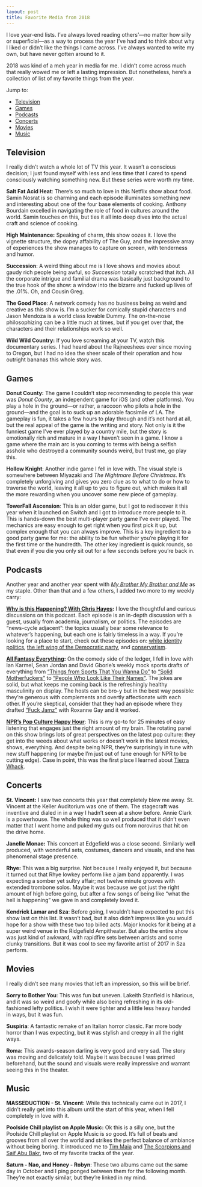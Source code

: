 ```yaml
---
layout: post
title: Favorite Media from 2018
---
```


I love year-end lists. I’ve always loved reading others’—no matter how silly or superficial—as a way to process the year I’ve had and to think about why I liked or didn’t like the things I came across. I’ve always wanted to write my own, but have never gotten around to it. 

2018 was kind of a meh year in media for me. I didn’t come across much that really wowed me or left a lasting impression. But nonetheless, here’s a collection of list of my favorite things from the year.

<!--more-->

Jump to:
- [Television](#television)
- [Games](#games)
- [Podcasts](#podcasts)
- [Concerts](#concerts)
- [Movies](#movies)
- [Music](#music)

## Television

I really didn’t watch a whole lot of TV this year. It wasn’t a conscious decision; I just found myself with less and less time that I cared to spend consciously watching something new. But these series were worth my time.

**Salt Fat Acid Heat**: There’s so much to love in this Netflix show about food. Samin Nosrat is so charming and each episode illuminates something new and interesting about one of the four base elements of cooking. Anthony Bourdain excelled in navigating the role of food in cultures around the world. Samin touches on this, but ties it all into deep dives into the actual craft and science of cooking. 

**High Maintenance:** Speaking of charm, this show oozes it. I love the vignette structure, the dopey affability of The Guy, and the impressive array of experiences the show manages to capture on screen, with tenderness and humor. 

**Succession**: A weird thing about me is I love shows and movies about gaudy rich people being awful, so *Succession* totally scratched that itch. All the corporate intrigue and familial drama was basically just background to the true hook of the show: a window into the bizarre and fucked up lives of the .01%. Oh, and Cousin Greg.

**The Good Place**: A network comedy has no business being as weird and creative as this show is. I’m a sucker for comically stupid characters and Jason Mendoza is a world class lovable Dummy. The on-the-nose philosophizing can be a little much at times, but if you get over that, the characters and their relationships work so well.

**Wild Wild Country:** If you love screaming at your TV, watch this documentary series. I had heard about the Rajneeshees ever since moving to Oregon, but I had no idea the sheer scale of their operation and how outright bananas this whole story was.

## Games
**Donut County:** The game I couldn’t stop recommending to people this year was *Donut County*, an independent game for iOS (and other platforms). You play a hole in the ground—or rather, a raccoon who pilots a hole in the ground—and the goal is to suck up an adorable facsimile of LA. The gameplay is fun, it takes a few hours to play through and it’s not hard at all, but the real appeal of the game is the writing and story. Not only is it the funniest game I’ve ever played by a country mile, but the story is emotionally rich and mature in a way I haven’t seen in a game. I know a game where the main arc is you coming to terms with being a selfish asshole who destroyed a community sounds weird, but trust me, go play this.

**Hollow Knight**: Another indie game I fell in love with. The visual style is somewhere between Miyazaki and *The Nightmare Before Christmas*. It’s completely unforgiving and gives you zero clue as to what to do or how to traverse the world, leaving it all up to you to figure out, which makes it all the more rewarding when you uncover some new piece of gameplay.

**TowerFall Ascension**: This is an older game, but I got to rediscover it this year when it launched on Switch and I got to introduce more people to it. This is hands-down the best multi-player party game I’ve ever played. The mechanics are easy enough to get right when you first pick it up, but complex enough that you can always improve. This is a key ingredient to a good party game for me: the ability to be fun whether you’re playing it for the first time or the hundredth. The other key ingredient is quick rounds, so that even if you die you only sit out for a few seconds before you’re back in. 

## Podcasts

Another year and another year spent with [*My Brother My Brother and Me*](https://www.maximumfun.org/shows/my-brother-my-brother-and-me) as my staple. Other than that and a few others, I added two more to my weekly carry:

**[Why is this Happening? With Chris Hayes](https://art19.com/shows/why-is-this-happening-with-chris-hayes):** I love the thoughtful and curious discussions on this podcast. Each episode is an in-depth discussion with a guest, usually from academia, journalism, or politics. The episodes are “news-cycle adjacent”: the topics usually bear some relevance to whatever’s happening, but each one is fairly timeless in a way. If you’re looking for a place to start, check out these episodes on: [white identity politics](https://art19.com/shows/why-is-this-happening-with-chris-hayes/episodes/4d4fe8b0-fbc5-4d4e-ba5c-671c63c94619), [the left wing of the Democratic party](https://art19.com/shows/why-is-this-happening-with-chris-hayes/episodes/b1f96652-9a18-45c7-b6ef-7754c5790ca5), and [conservatism](https://art19.com/shows/why-is-this-happening-with-chris-hayes/episodes/fb703fc7-17b2-4fcf-b310-9bc05e0b359a).

**[All Fantasy Everything](https://headgum.com/all-fantasy-everything):**  On the comedy side of the ledger, I fell in love with Ian Karmel, Sean Jordan and David Gborie’s weekly mock sports drafts of everything from [“Things from Sports That You Wanna Do”](https://headgum.com/all-fantasy-everything/104-things-from-sports-that-you-wanna-do-with-cy-amundson-david-gborie-and-sean-jordan) to [“Solid Motherfuckers”](https://headgum.com/all-fantasy-everything/97-solid-motherfuckers-with-shane-torres-sean-jordan-and-david-gborie) to [“People Who Look Like Their Names”](https://headgum.com/all-fantasy-everything/91-people-who-look-like-their-names-with-zach-harper-sean-oconnor-and-sean-jordan). The jokes are solid, but what keeps me coming back is the refreshingly healthy masculinity on display. The hosts can be bro-y but in the best way possible: they’re generous with complements and overtly affectionate with each other. If you’re skeptical, consider that they had an episode where they drafted [“Fuck Jamz”](https://headgum.com/all-fantasy-everything/88-fuckjamz-with-roxane-gay-david-gborie-and-sean-jordan) with Roxanne Gay and it worked.

**[NPR’s Pop Culture Happy Hour](https://www.npr.org/podcasts/510282/pop-culture-happy-hour)**: This is my go-to for 25 minutes of easy listening that engages just the right amount of my brain. The rotating panel on this show brings lots of great perspectives on the latest pop culture: they get into the weeds about what works or doesn’t work in the latest movies, shows, everything. And despite being NPR, they’re surprisingly in tune with new stuff happening (or maybe I’m just out of tune enough for NPR to be cutting edge). Case in point, this was the first place I learned about [Tierra Whack](https://youtu.be/EOTebhPy04g). 

## Concerts

**St. Vincent:** I saw two concerts this year that completely blew me away. St. Vincent at the Keller Auditorium was one of them. The stagecraft was inventive and dialed in in a way I hadn’t seen at a show before. Annie Clark is a powerhouse. The whole thing was so well produced that it didn’t even matter that I went home and puked my guts out from norovirus that hit on the drive home.

**Janelle Monae:** This concert at Edgefield was a close second. Similarly well produced, with wonderful sets, costumes, dancers and visuals, and she has phenomenal stage presence.

**Rhye:** This was a big surprise. Not because I really enjoyed it, but because it turned out that Rhye lowkey perform like a jam band apparently. I was expecting a somber yet sultry affair; not twelve minute grooves with extended trombone solos. Maybe it was because we got just the right amount of high before going, but after a few songs of being like “what the hell is happening” we gave in and completely loved it.

**Kendrick Lamar and Sza**: Before going, I wouldn’t have expected to put this show last on this list. It wasn’t bad, but it also didn’t impress like you would hope for a show with these two top billed acts. Major knocks for it being at a super weird venue in the Ridgefield Ampitheater. But also the entire show was just kind of awkward, with rapidfire sets between artists and some clunky transitions. But it was cool to see my favorite artist of 2017 in Sza perform.

## Movies

I really didn’t see many movies that left an impression, so this will be brief. 

**Sorry to Bother You**: This was fun but uneven. Lakeith Stanfield is hilarious, and it was so weird and goofy while also being refreshing in its old-fashioned lefty politics. I wish it were tighter and a little less heavy handed in ways, but it was fun.
 
**Suspiria**: A fantastic remake of an Italian horror classic. Far more body horror than I was expecting, but it was stylish and creepy in all the right ways.

**Roma:** This awards-season darling is very good and very sad. The story was moving and delicately told. Maybe it was because I was primed beforehand, but the sound and visuals were really impressive and warrant seeing this in the theater.

## Music

**MASSEDUCTION - St. Vincent**: While this technically came out in 2017, I didn’t really get into this album until the start of this year, when I fell completely in love with it.

**Poolside Chill playlist on Apple Music:** Ok this is a silly one, but the Poolside Chill playlist on Apple Music is *so* good. It’s full of beats and grooves from all over the world and strikes the perfect balance of ambiance without being boring. It introduced me to [Tim Maia](https://youtu.be/W6XHpvqHV2Q) and [The Scorpions and Saif Abu Bakr](https://youtu.be/W6XHpvqHV2Q), two of my favorite tracks of the year.

**Saturn - Nao, and Honey - Robyn**: These two albums came out the same day in October and I ping ponged between them for the following month. They’re not exactly similar, but they’re linked in my mind.


